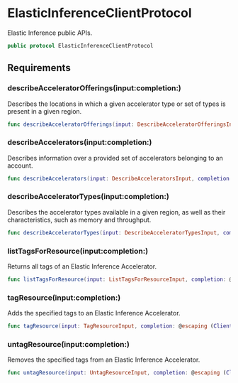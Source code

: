 # ElasticInferenceClientProtocol

Elastic Inference public APIs.

``` swift
public protocol ElasticInferenceClientProtocol 
```

## Requirements

### describeAcceleratorOfferings(input:completion:)

Describes the locations in which a given accelerator type or set of types is present in a given region.

``` swift
func describeAcceleratorOfferings(input: DescribeAcceleratorOfferingsInput, completion: @escaping (ClientRuntime.SdkResult<DescribeAcceleratorOfferingsOutputResponse, DescribeAcceleratorOfferingsOutputError>) -> Void)
```

### describeAccelerators(input:completion:)

Describes information over a provided set of accelerators belonging to an account.

``` swift
func describeAccelerators(input: DescribeAcceleratorsInput, completion: @escaping (ClientRuntime.SdkResult<DescribeAcceleratorsOutputResponse, DescribeAcceleratorsOutputError>) -> Void)
```

### describeAcceleratorTypes(input:completion:)

Describes the accelerator types available in a given region, as well as their characteristics, such as memory and throughput.

``` swift
func describeAcceleratorTypes(input: DescribeAcceleratorTypesInput, completion: @escaping (ClientRuntime.SdkResult<DescribeAcceleratorTypesOutputResponse, DescribeAcceleratorTypesOutputError>) -> Void)
```

### listTagsForResource(input:completion:)

Returns all tags of an Elastic Inference Accelerator.

``` swift
func listTagsForResource(input: ListTagsForResourceInput, completion: @escaping (ClientRuntime.SdkResult<ListTagsForResourceOutputResponse, ListTagsForResourceOutputError>) -> Void)
```

### tagResource(input:completion:)

Adds the specified tags to an Elastic Inference Accelerator.

``` swift
func tagResource(input: TagResourceInput, completion: @escaping (ClientRuntime.SdkResult<TagResourceOutputResponse, TagResourceOutputError>) -> Void)
```

### untagResource(input:completion:)

Removes the specified tags from an Elastic Inference Accelerator.

``` swift
func untagResource(input: UntagResourceInput, completion: @escaping (ClientRuntime.SdkResult<UntagResourceOutputResponse, UntagResourceOutputError>) -> Void)
```
